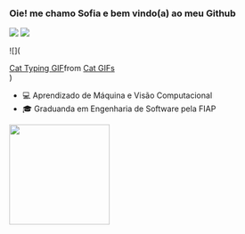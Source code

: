 ### Oie! me chamo Sofia e bem vindo(a) ao meu Github
<div>
          <a href = "mailto:sofiawko@gmail.com"><img src="https://img.shields.io/badge/Gmail-red?style=flat&logo=Gmail&logoColor=white" target="_blank"></a>
          <a href="https://www.linkedin.com/in/sofia-sawczenko" target="_blank"><img src="https://img.shields.io/badge/LinkedIn-blue?style=flat&logo=linkedin&labelColor=blue" target="_blank"></a>   
</div>

![]([<div class="tenor-gif-embed" data-postid="21481919" data-share-method="host" data-aspect-ratio="1.77778" data-width="100%"><a href="https://tenor.com/view/cat-typing-typing-on-computer-computer-work-laptop-gif-21481919">Cat Typing GIF</a>from <a href="https://tenor.com/search/cat-gifs">Cat GIFs</a></div> <script type="text/javascript" async src="https://tenor.com/embed.js"></script>](https://tenor.com/bCiAJ.gif))
          

<ul>
          <li>💻 Aprendizado de Máquina e Visão Computacional</li>
          <li>🎓 Graduanda em Engenharia de Software pela FIAP</li>
</ul>     

<div>
  <img height="180em" src="https://github-readme-stats.vercel.app/api/top-langs/?username=sofiasawczenko&layout=compact&langs_count=8&theme=radical"/>
</div>
